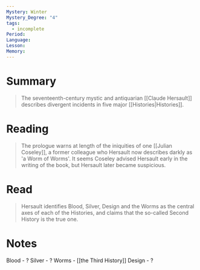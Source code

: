 ```yaml
---
Mystery: Winter
Mystery_Degree: "4"
tags:
  - incomplete
Period: 
Language: 
Lesson: 
Memory:
---
```

# Summary
> The seventeenth-century mystic and antiquarian [[Claude Hersault]] describes divergent incidents in five major [[Histories|Histories]].
# Reading
> The prologue warns at length of the iniquities of one [[Julian Coseley]], a former colleague who Hersault now describes darkly as 'a Worm of Worms'. It seems Coseley advised Hersault early in the writing of the book, but Hersault later became suspicious.
# Read
> Hersault identifies Blood, Silver, Design and the Worms as the central axes of each of the Histories, and claims that the so-called Second History is the true one.
# Notes
Blood - ?
Silver - ?
Worms - [[the Third History]]
Design - ?
